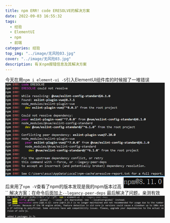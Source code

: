```yaml
---
title: npm ERR! code ERESOLVE的解决方案
date: 2022-09-03 16:55:32
tags: 
  - 经验
  - ElementUI
  - npm
  - 前端
categories: 经验
top_img: "../image/无风险03.jpg"
cover: "../image/无风险03.jpg"
description: 有关npm报错信息及其解决方案
---
```

今天在用```npm i element-ui -S```引入ElementUI组件库的时候报了一堆错误
![一部分错误截图](../image/npmpic01.png)
后来用了```npm -V```查看了npm的版本发现是我的npm版本过高
![npm版本](../image/npmpic02.png)``
解决方案：在命令后面加上```--legancy-peer-deps```
最后解决了问题，亲测有效
![结果](../image/npmpic03.png)